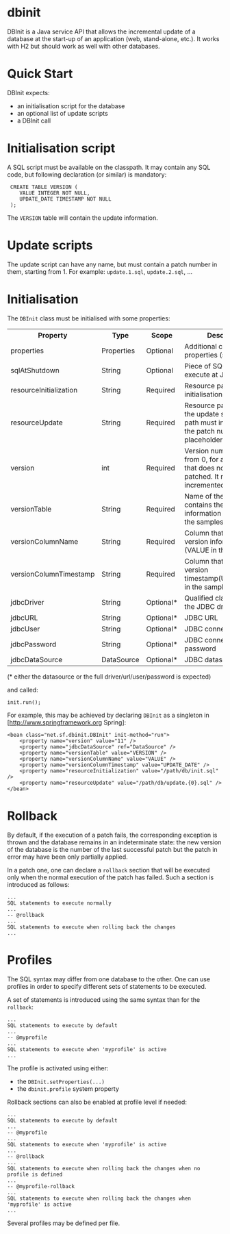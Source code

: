 dbinit
======

DBInit is a Java service API that allows the incremental update of a database at the start-up of an application (web, stand-alone, etc.). It works with H2 but should work as well with other databases.

# Quick Start

DBInit expects:
* an initialisation script for the database
* an optional list of update scripts
* a DBInit call

# Initialisation script

A SQL script must be available on the classpath. It may contain any SQL code, but following declaration (or similar) is mandatory:

```
 CREATE TABLE VERSION (
 	VALUE INTEGER NOT NULL,
 	UPDATE_DATE TIMESTAMP NOT NULL
 );
```

The `VERSION` table will contain the update information.

# Update scripts

The update script can have any name, but must contain a patch number in them, starting from 1. For example: `update.1.sql`, `update.2.sql`, ...

# Initialisation

The `DBInit` class must be initialised with some properties:

<table>
	<tr>
		<th>Property</th>
		<th>Type</th>
		<th>Scope</th>
		<th>Description</th>
	</tr>
	<tr>
		<td>properties</td>
		<td>Properties</td>
		<td>Optional</td>
		<td>Additional configuration properties (see below)</td>
	</tr>
	<tr>
		<td>sqlAtShutdown</td>
		<td>String</td>
		<td>Optional</td>
		<td>Piece of SQL code to execute at JVM shutdown</td>
	</tr>
	<tr>
		<td>resourceInitialization</td>
		<td>String</td>
		<td>Required</td>
		<td>Resource path to the initialisation SQL code</td>
	</tr>
	<tr>
		<td>resourceUpdate</td>
		<td>String</td>
		<td>Required</td>
		<td>Resource pattern path to the update scripts. The path must include {0} for the patch number placeholder.</td>
	</tr>
	<tr>
		<td>version</td>
		<td>int</td>
		<td>Required</td>
		<td>Version number. It starts from 0, for a database that does not need to be patched. It must then incremented by 1 units.</td>
	</tr>
	<tr>
		<td>versionTable</td>
		<td>String</td>
		<td>Required</td>
		<td>Name of the table that contains the version information (VERSION in the samples)</td>
	</tr>
	<tr>
		<td>versionColumnName</td>
		<td>String</td>
		<td>Required</td>
		<td>Column that contains the version information (VALUE in the samples)</td>
	</tr>
	<tr>
		<td>versionColumnTimestamp</td>
		<td>String</td>
		<td>Required</td>
		<td>Column that contains the version timestamp(UPDATE_DATE in the samples)</td>
	</tr>
	<tr>
		<td>jdbcDriver</td>
		<td>String</td>
		<td>Optional*</td>
		<td>Qualified class name of the JDBC driver to use</td>
	</tr>
	<tr>
		<td>jdbcURL</td>
		<td>String</td>
		<td>Optional*</td>
		<td>JDBC URL</td>
	</tr>
	<tr>
		<td>jdbcUser</td>
		<td>String</td>
		<td>Optional*</td>
		<td>JDBC connection user</td>
	</tr>
	<tr>
		<td>jdbcPassword</td>
		<td>String</td>
		<td>Optional*</td>
		<td>JDBC connection password</td>
	</tr>
	<tr>
		<td>jdbcDataSource</td>
		<td>DataSource</td>
		<td>Optional*</td>
		<td>JDBC datasource</td>
	</tr>
</table>

(* either the datasource or the full driver/url/user/password is expected)

and called:

```
init.run();
```

For example, this may be achieved by declaring `DBInit` as a singleton in [http://www.springframework.org Spring]:

```
<bean class="net.sf.dbinit.DBInit" init-method="run">
	<property name="version" value="11" />
	<property name="jdbcDataSource" ref="DataSource" />
	<property name="versionTable" value="VERSION" />
	<property name="versionColumnName" value="VALUE" />
	<property name="versionColumnTimestamp" value="UPDATE_DATE" />
	<property name="resourceInitialization" value="/path/db/init.sql" />
	<property name="resourceUpdate" value="/path/db/update.{0}.sql" />
</bean>
```

# Rollback

By default, if the execution of a patch fails, the corresponding exception is thrown and the database remains in an indeterminate
state: the new version of the database is the number of the last successful patch but the patch in error may have been only partially
applied.

In a patch one, one can declare a `rollback` section that will be executed only when the normal execution of the patch has failed. Such a section is
introduced as follows:

```
...
SQL statements to execute normally
...
-- @rollback
...
SQL statements to execute when rolling back the changes
...
```

# Profiles

The SQL syntax may differ from one database to the other. One can use profiles in order to specify different sets of statements to be executed.

A set of statements is introduced using the same syntax than for the `rollback`:

```
...
SQL statements to execute by default
...
-- @myprofile
...
SQL statements to execute when 'myprofile' is active
...
```

The profile is activated using either:
* the `DBInit.setProperties(...)`
* the `dbinit.profile` system property

Rollback sections can also be enabled at profile level if needed:

```
...
SQL statements to execute by default
...
-- @myprofile
...
SQL statements to execute when 'myprofile' is active
...
-- @rollback
...
SQL statements to execute when rolling back the changes when no profile is defined
...
-- @myprofile-rollback
...
SQL statements to execute when rolling back the changes when 'myprofile' is active
...
```

Several profiles may be defined per file.
